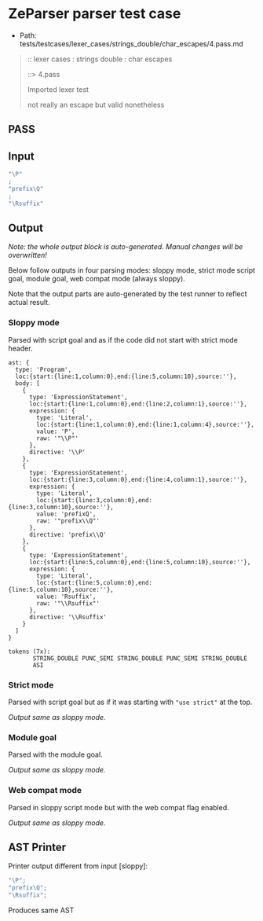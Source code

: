 # ZeParser parser test case

- Path: tests/testcases/lexer_cases/strings_double/char_escapes/4.pass.md

> :: lexer cases : strings double : char escapes
>
> ::> 4.pass
>
> Imported lexer test
>
> not really an escape but valid nonetheless

## PASS

## Input

`````js
"\P"
;
"prefix\Q"
;
"\Rsuffix"
`````

## Output

_Note: the whole output block is auto-generated. Manual changes will be overwritten!_

Below follow outputs in four parsing modes: sloppy mode, strict mode script goal, module goal, web compat mode (always sloppy).

Note that the output parts are auto-generated by the test runner to reflect actual result.

### Sloppy mode

Parsed with script goal and as if the code did not start with strict mode header.

`````
ast: {
  type: 'Program',
  loc:{start:{line:1,column:0},end:{line:5,column:10},source:''},
  body: [
    {
      type: 'ExpressionStatement',
      loc:{start:{line:1,column:0},end:{line:2,column:1},source:''},
      expression: {
        type: 'Literal',
        loc:{start:{line:1,column:0},end:{line:1,column:4},source:''},
        value: 'P',
        raw: '"\\P"'
      },
      directive: '\\P'
    },
    {
      type: 'ExpressionStatement',
      loc:{start:{line:3,column:0},end:{line:4,column:1},source:''},
      expression: {
        type: 'Literal',
        loc:{start:{line:3,column:0},end:{line:3,column:10},source:''},
        value: 'prefixQ',
        raw: '"prefix\\Q"'
      },
      directive: 'prefix\\Q'
    },
    {
      type: 'ExpressionStatement',
      loc:{start:{line:5,column:0},end:{line:5,column:10},source:''},
      expression: {
        type: 'Literal',
        loc:{start:{line:5,column:0},end:{line:5,column:10},source:''},
        value: 'Rsuffix',
        raw: '"\\Rsuffix"'
      },
      directive: '\\Rsuffix'
    }
  ]
}

tokens (7x):
       STRING_DOUBLE PUNC_SEMI STRING_DOUBLE PUNC_SEMI STRING_DOUBLE
       ASI
`````

### Strict mode

Parsed with script goal but as if it was starting with `"use strict"` at the top.

_Output same as sloppy mode._

### Module goal

Parsed with the module goal.

_Output same as sloppy mode._

### Web compat mode

Parsed in sloppy script mode but with the web compat flag enabled.

_Output same as sloppy mode._

## AST Printer

Printer output different from input [sloppy]:

````js
"\P";
"prefix\Q";
"\Rsuffix";
````

Produces same AST
